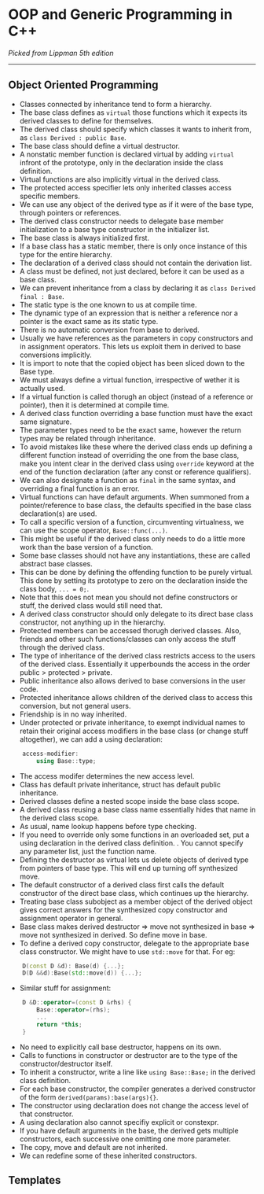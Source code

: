 OOP and Generic Programming in C++
===

_Picked from Lippman 5th edition_

--- 

Object Oriented Programming
---

- Classes connected by inheritance tend to form a hierarchy.
- The base class defines as `virtual` those functions which it expects its derived classes to define for themselves.
- The derived class should specify which classes it wants to inherit from, as `class Derived : public Base`.
- The base class should define a virtual destructor.
- A nonstatic member function is declared virtual by adding `virtual` infront of the prototype, only in the declaration inside the class definition.
- Virtual functions are also implicitly virtual in the derived class.
- The protected access specifier lets only inherited classes access specific members.
- We can use any object of the derived type as if it were of the base type, through pointers or references.
- The derived class constructor needs to delegate base member initialization to a base type constructor in the initializer list.
- The base class is always initialized first.
- If a base class has a static member, there is only once instance of this type for the entire hierarchy.
- The declaration of a derived class should not contain the derivation list.
- A class must be defined, not just declared, before it can be used as a base class.
- We can prevent inheritance from a class by declaring it as `class Derived final : Base`.
- The static type is the one known to us at compile time.
- The dynamic type of an expression that is neither a reference nor a pointer is the exact same as its static type.
- There is no automatic conversion from base to derived.
- Usually we have references as the parameters in copy constructors and in assignment operators. This lets us exploit them in derived to base conversions implicitly.
- It is import to note that the copied object has been sliced down to the Base type.
- We must always define a virtual function, irrespective of wether it is actually used.
- If a virtual function is called thorugh an object (instead of a reference or pointer), then it is determined at compile time.
- A derived class function overriding a base function must have the exact same signature.
- The parameter types need to be the exact same, however the return types may be related through inheritance.
- To avoid mistakes like these where the derived class ends up defining a different function instead of overriding the one from the base class, make you intent clear in the derived class using `override` keyword at the end of the function declaration (after any const or reference qualifiers).
- We can also designate a function as `final` in the same syntax, and overriding a final function is an error.
- Virtual functions can have default arguments. When summoned from a pointer/reference to base class, the defaults specified in the base class declaration(s) are used.
- To call a specific version of a function, circumventing virtualness, we can use the scope operator, `Base::func(...)`.
- This might be useful if the derived class only needs to do a little more work than the base version of a function.
- Some base classes should not have any instantiations, these are called abstract base classes.
- This can be done by defining the offending function to be purely virtual. This done by setting its prototype to zero on the declaration inside the class body, `... = 0;`.
- Note that this does not mean you should not define constructors or stuff, the derived class would still need that.
- A derived class constructor should only delegate to its direct base class constructor, not anything up in the hierarchy.
- Protected members can be accessed thorugh derived classes. Also, friends and other such functions/classes can only access the stuff through the derived class.
- The type of inheritance of the derived class restricts access to the users of the derived class. Essentially it upperbounds the access in the order public > protected > private.
- Public inheritance also allows derived to base conversions in the user code.
- Protected inheritance allows children of the derived class to access this conversion, but not general users.
- Friendship is in no way inherited.
- Under protected or private inheritance, to exempt individual names to retain their original access modifiers in the base class (or change stuff altogether), we can add a using declaration:
```C++
    access-modifier:
        using Base::type;
```
- The access modifer determines the new access level.
- Class has default private inheritance, struct has default public inheritance.
- Derived classes define a nested scope inside the base class scope.
- A derived class reusing a base class name essentially hides that name in the derived class scope.
- As usual, name lookup happens before type checking.
- If you need to override only some functions in an overloaded set, put a using declaration in the derived class definition. . You cannot specify any parameter list, just the function name.
- Defining the destructor as virtual lets us delete objects of derived type from pointers of base type. This will end up turning off synthesized move.
- The default constructor of a derived class first calls the default constructor of the direct base class, which continues up the hierarchy.
- Treating base class subobject as a member object of the derived object gives correct answers for the synthesized copy constructor and assignment operator in general.
- Base class makes derived destructor => move not synthesized in base => move not synthesized in derived. So define move in base.
- To define a derived copy constructor, delegate to the appropriate base class constructor. We might have to use `std::move` for that. For eg:
```C++
    D(const D &d): Base(d) {...};
    D(D &&d):Base(std::move(d)) {...};
```
- Similar stuff for assignment:
```C++
    D &D::operator=(const D &rhs) {
        Base::operator=(rhs);
        ...
        return *this;
    }
```
- No need to explicitly call base destructor, happens on its own.
- Calls to functions in constructor or destructor are to the type of the constructor/destructor itself.
- To inherit a constructor, write a line like `using Base::Base;` in the derived class definition.
- For each base constructor, the compiler generates a derived constructor of the form `derived(params):base(args){}`.
- The constructor using declaration does not change the access level of that constructor.
- A using declaration also cannot specifiy explicit or constexpr.
- If you have default arguments in the base, the derived gets multiple constructors, each successive one omitting one more parameter.
- The copy, move and default are not inherited.
- We can redefine some of these inherited constructors.

Templates
---